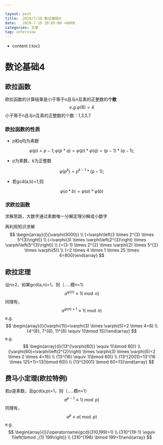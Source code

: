 ```yaml
---

layout: post
title:  2019/7/18 数论基础4
date:   2019-7-18 20:05:00 +0800
categories: 文章
tag: interview
---
```


* content
{:toc}
# 数论基础4

## 欧拉函数

欧拉函数的计算结果是小于等于n且与n互素的正整数的**个数**
$$
e.g.φ(8)=4
$$
小于等于n且与n互素的正整数的个数：1,3,5,7

### 欧拉函数的性质

- p和q均为素数

$$
φ(p)=p-1;
φ(p*q)=φ(p)*φ(q)=(p-1)*(q-1);
$$

- p为素数，k为正整数

$$
φ(p^k)=p^{k-1}*(p-1);
$$

- 若gcd(a,b)=1,则

$$
φ(a*b)=φ(a)*φ(b)
$$

### 求欧拉函数

求解思路，大数字通过素数唯一分解定理分解成小数字

再利用知识求解
$$
\begin{array}{l}{\varphi(3000)} \\ {=\varphi\left(3 \times 2^{3} \times 5^{3}\right)} \\ {=\varphi(3) \times \varphi\left(2^{3}\right) \times \varphi\left(5^{3}\right)} \\ {=(3-1) \times 2^{2} \times \varphi(2) \times 5^{2} \times \varphi(5)} \\ {=2 \times 4 \times 1 \times 25 \times 4=800}\end{array}
$$

## 欧拉定理

设n≥2，如果gcd(a,n)=1，则（.....模n=1）
$$
a^{\varphi(n)} \equiv 1(\bmod n)
$$
同理有，
$$
a^{\varphi(n)+1} \equiv 1(\bmod n)
$$
e.g.
$$
\begin{array}{l}{\varphi(15)=\varphi(3) \times \varphi(5)=2 \times 4=8} \\ {4^{8}, 7^{8}, 11^{8} \equiv 1(\bmod 15)}\end{array}
$$
e.g.
$$
\begin{array}{l}{13^{\varphi(60)} \equiv 1(\bmod 60)} \\ {\varphi(60)=\varphi\left(2^{2}\right) \times \varphi(3) \times \varphi(5)=2 \times 2 \times 4=16} \\ {13^{16} \equiv 1(\bmod 60)} \\ {13^{2001}=13^{16 \times 125+1}=13(\bmod 60)} \\ {13^{2001} \bmod 60=13}\end{array}
$$

## 费马小定理(欧拉特例)

若p是素数，且gcd(a,p)=1，则（.....模n=1）
$$
a^{p-1} \equiv 1(\bmod p)
$$
同理有，
$$
a^{p} \equiv a(\bmod p)
$$
e.g.
$$
\begin{array}{l}{\operatorname{gcd}(310,199)=1} \\ {310^{19-1} \equiv 1\left(\bmod _{1} 199\right)} \\ {310^{198} \bmod 199=1}\end{array}
$$
